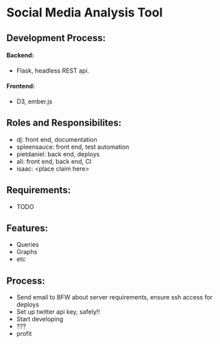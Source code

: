 # Social Media Analysis Tool

## Development Process:

#### Backend:
- Flask, headless REST api. 

#### Frontend:
- D3, ember.js

## Roles and Responsibilites:
- dj: front end, documentation
- spleensauce: front end, test automation
- pietdaniel: back end, deploys
- ali: front end, back end, CI
- isaac: \<place claim here\>


## Requirements:
- TODO

## Features:
- Queries
- Graphs
- etc

## Process:
- Send email to BFW about server requirements, ensure ssh access for deploys
- Set up twitter api key, safely!!
- Start developing
- ???
- profit
